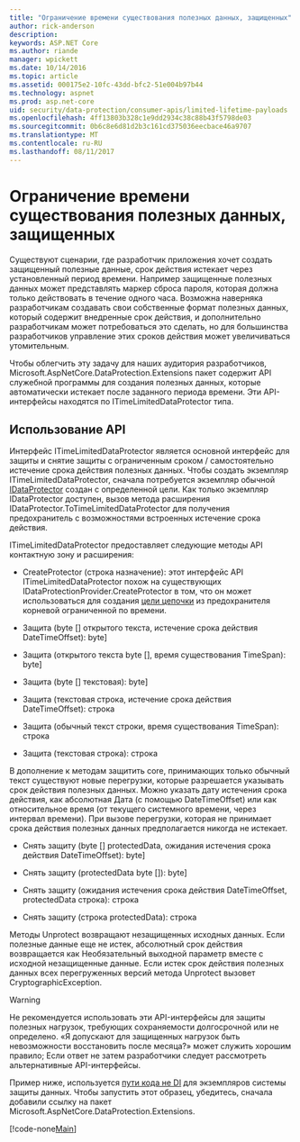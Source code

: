```yaml
---
title: "Ограничение времени существования полезных данных, защищенных"
author: rick-anderson
description: 
keywords: ASP.NET Core
ms.author: riande
manager: wpickett
ms.date: 10/14/2016
ms.topic: article
ms.assetid: 000175e2-10fc-43dd-bfc2-51e004b97b44
ms.technology: aspnet
ms.prod: asp.net-core
uid: security/data-protection/consumer-apis/limited-lifetime-payloads
ms.openlocfilehash: 4ff13803b328c1e9dd2934c38c88b43f5798de03
ms.sourcegitcommit: 0b6c8e6d81d2b3c161cd375036eecbace46a9707
ms.translationtype: MT
ms.contentlocale: ru-RU
ms.lasthandoff: 08/11/2017
---
```

# <a name="limiting-the-lifetime-of-protected-payloads"></a>Ограничение времени существования полезных данных, защищенных

Существуют сценарии, где разработчик приложения хочет создать защищенный полезные данные, срок действия истекает через установленный период времени. Например защищенные полезных данных может представлять маркер сброса пароля, которая должна только действовать в течение одного часа. Возможна наверняка разработчикам создавать свои собственные формат полезных данных, который содержит внедренные срок действия, и дополнительно разработчикам может потребоваться это сделать, но для большинства разработчиков управление этих сроков действия может увеличиваться утомительным.

Чтобы облегчить эту задачу для наших аудитория разработчиков, Microsoft.AspNetCore.DataProtection.Extensions пакет содержит API служебной программы для создания полезных данных, которые автоматически истекает после заданного периода времени. Эти API-интерфейсы находятся по ITimeLimitedDataProtector типа.

## <a name="api-usage"></a>Использование API

Интерфейс ITimeLimitedDataProtector является основной интерфейс для защиты и снятие защиты с ограниченным сроком / самостоятельно истечение срока действия полезных данных. Чтобы создать экземпляр ITimeLimitedDataProtector, сначала потребуется экземпляр обычной [IDataProtector](overview.md) создан с определенной цели. Как только экземпляр IDataProtector доступен, вызов метода расширения IDataProtector.ToTimeLimitedDataProtector для получения предохранитель с возможностями встроенных истечение срока действия.

ITimeLimitedDataProtector предоставляет следующие методы API контактную зону и расширения:

* CreateProtector (строка назначение): этот интерфейс API ITimeLimitedDataProtector похож на существующих IDataProtectionProvider.CreateProtector в том, что он может использоваться для создания [цели цепочки](purpose-strings.md) из предохранителя корневой ограниченной по времени.

* Защита (byte [] открытого текста, истечение срока действия DateTimeOffset): byte]

* Защита (открытого текста byte [], время существования TimeSpan): byte]

* Защита (byte [] текстовая): byte]

* Защита (текстовая строка, истечение срока действия DateTimeOffset): строка

* Защита (обычный текст строки, время существования TimeSpan): строка

* Защита (текстовая строка): строка

В дополнение к методам защитить core, принимающих только обычный текст существуют новые перегрузки, которые разрешается указывать срок действия полезных данных. Можно указать дату истечения срока действия, как абсолютная Дата (с помощью DateTimeOffset) или как относительное время (от текущего системного времени, через интервал времени). При вызове перегрузки, которая не принимает срока действия полезных данных предполагается никогда не истекает.

* Снять защиту (byte [] protectedData, ожидания истечения срока действия DateTimeOffset): byte]

* Снять защиту (protectedData byte []): byte]

* Снять защиту (ожидания истечения срока действия DateTimeOffset, protectedData строка): строка

* Снять защиту (строка protectedData): строка

Методы Unprotect возвращают незащищенных исходных данных. Если полезные данные еще не истек, абсолютный срок действия возвращается как Необязательный выходной параметр вместе с исходной незащищенные данные. Если истек срок действия полезных данных всех перегруженных версий метода Unprotect вызовет CryptographicException.

>[!WARNING]
> Не рекомендуется использовать эти API-интерфейсы для защиты полезных нагрузок, требующих сохраняемости долгосрочной или не определено. «Я допускают для защищенных нагрузок быть невозможности восстановить после месяца?» может служить хорошим правило; Если ответ не затем разработчики следует рассмотреть альтернативные API-интерфейсы.

Пример ниже, используется [пути кода не DI](../configuration/non-di-scenarios.md) для экземпляров системы защиты данных. Чтобы запустить этот образец, убедитесь, сначала добавили ссылку на пакет Microsoft.AspNetCore.DataProtection.Extensions.

[!code-none[Main](limited-lifetime-payloads/samples/limitedlifetimepayloads.cs)]
